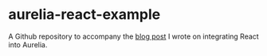 # aurelia-react-example
A Github repository to accompany the [blog post](http://ilikekillnerds.com/2015/03/how-to-use-react-js-in-aurelia/) I wrote on integrating React into Aurelia.
